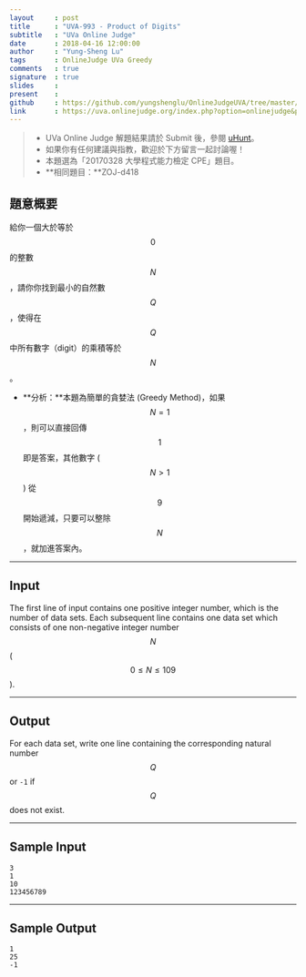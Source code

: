 ```yaml
---
layout     : post
title      : "UVA-993 - Product of Digits"
subtitle   : "UVa Online Judge"
date       : 2018-04-16 12:00:00
author     : "Yung-Sheng Lu"
tags       : OnlineJudge UVa Greedy
comments   : true
signature  : true
slides     : 
present    :
github     : https://github.com/yungshenglu/OnlineJudgeUVA/tree/master/UVA-993
link       : https://uva.onlinejudge.org/index.php?option=onlinejudge&page=show_problem&problem=934
---
```


> * UVa Online Judge 解題結果請於 Submit 後，參閱 [uHunt](https://uhunt.onlinejudge.org/)。
> * 如果你有任何建議與指教，歡迎於下方留言一起討論喔！
> * 本題選為「20170328 大學程式能力檢定 CPE」題目。
> * **相同題目：**ZOJ-d418

## 題意概要

給你一個大於等於 $$0$$ 的整數 $$N$$，請你你找到最小的自然數 $$Q$$ ，使得在 $$Q$$ 中所有數字（digit）的乘積等於 $$N$$。
* **分析：**本題為簡單的貪婪法 (Greedy Method)，如果 $$N = 1$$，則可以直接回傳 $$1$$ 即是答案，其他數字 ($$N > 1$$) 從 $$9$$ 開始遞減，只要可以整除 $$N$$ ，就加進答案內。

---
## Input

The first line of input contains one positive integer number, which is the number of data sets. Each subsequent line contains one data set which consists of one non-negative integer number $$N$$ ($$0 \le N \le 109$$).

---
## Output

For each data set, write one line containing the corresponding natural number $$Q$$ or `-1` if $$Q$$ does not exist.

---
## Sample Input

```
3
1
10
123456789
```

---
## Sample Output

```
1
25
-1
```